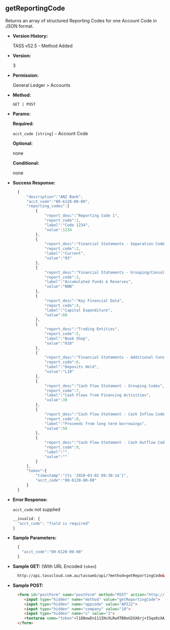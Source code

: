 **getReportingCode**
----
  Returns an array of structured Reporting Codes for one Account Code in JSON format.
  
* **Version History:**

  TASS v52.5 - Method Added

* **Version:**

  3

* **Permission:**

  General Ledger > Accounts

* **Method:**

  `GET | POST`
  
*  **Params:**

   **Required:**

   `acct_code [string]` -  Account Code
   
   **Optional:**

   none

   **Conditional:**
 
   none

* **Success Response:**

    ```javascript
      {
          "description":"ANZ Bank",
          "acct_code":"00-6120-00-00",
          "reporting_codes":[
              {
                  "report_desc":"Reporting Code 1",
                  "report_code":1,
                  "label":"Code 1234",
                  "value":1234
              },
              {
                  "report_desc":"Financial Statements - Separation Codes",
                  "report_code":2,
                  "label":"Current",
                  "value":"03"
              },
              {
                  "report_desc":"Financial Statements - Grouping/Consolidation Codes",
                  "report_code":3,
                  "label":"Accumulated Funds & Reserves",
                  "value":"NNN"
              },
              {
                  "report_desc":"Key Financial Data",
                  "report_code":4,
                  "label":"Capital Expenditure",
                  "value":60
              },
              {
                  "report_desc":"Trading Entities",
                  "report_code":5,
                  "label":"Book Shop",
                  "value":"010"
              },
              {
                  "report_desc":"Financial Statements - Additional Consolidation",
                  "report_code":6,
                  "label":"Deposits Held",
                  "value":"L10"
              },
              {
                  "report_desc":"Cash Flow Statement - Grouping Codes",
                  "report_code":7,
                  "label":"Cash Flows from Financing Activities",
                  "value":30
              },
              {
                  "report_desc":"Cash Flow Statement - Cash Inflow Codes",
                  "report_code":8,
                  "label":"Proceeds from long term borrowings",
                  "value":50
              },
              {
                  "report_desc":"Cash Flow Statement - Cash Outflow Codes",
                  "report_code":9,
                  "label":"",
                  "value":""
              }
          ],
          "token":{
              "timestamp":"{ts '2020-03-02 09:38:14'}",
              "acct_code":"00-6120-00-00"
          }
      }
    ```

* **Error Response:**

    `acct_code` not supplied
    ```javascript
    __invalid: {
      "acct_code": "field is required"
    }
    ```
    
* **Sample Parameters:**

  ```javascript
    {
      "acct_code":"00-6120-00-00"
    }
  ```

* **Sample GET:** (With URL Encoded `token`)

  ```HTML
    http://api.tasscloud.com.au/tassweb/api/?method=getReportingCode&appcode=API22&company=10&v=3&token=l1D8owEn111IHcXLRwXTB0oU2GX6rj%2BISqa9zXA8We1Gqx9%2Fzb%2BcbVFartivsDN%2FxGgAIIjtABAYfzYPqTCpLf3gb0nW3h%2FTrPFLMhAdNcVvHD0Gz4FkRj5jRAD1aAGQ
  ```
  
* **Sample POST:**

  ```HTML
    <form id="postForm" name="postForm" method="POST" action="http://api.tasscloud.com.au/tassweb/api/">
       <input type="hidden" name="method" value="getReportingCode">
       <input type="hidden" name="appcode" value="API22">
       <input type="hidden" name="company" value="10">
       <input type="hidden" name="v" value="3">
       <textarea name="token">l1D8owEn111IHcXLRwXTB0oU2GX6rj+ISqa9zXA8We1Gqx9/zb+cbVFartivsDN/xGgAIIjtABAYfzYPqTCpLf3gb0nW3h/TrPFLMhAdNcVvHD0Gz4FkRj5jRAD1aAGQ</textarea>
    </form>
  ```
